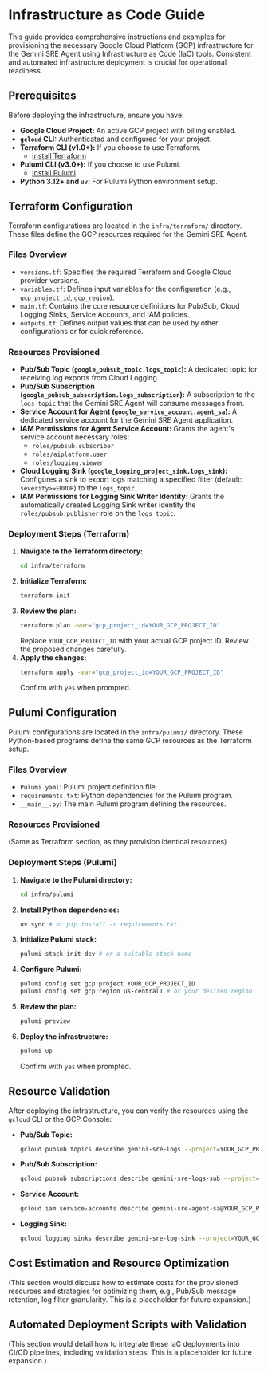 # Infrastructure as Code Guide

This guide provides comprehensive instructions and examples for provisioning the necessary Google Cloud Platform (GCP) infrastructure for the Gemini SRE Agent using Infrastructure as Code (IaC) tools. Consistent and automated infrastructure deployment is crucial for operational readiness.

## Prerequisites

Before deploying the infrastructure, ensure you have:

*   **Google Cloud Project:** An active GCP project with billing enabled.
*   **`gcloud` CLI:** Authenticated and configured for your project.
*   **Terraform CLI (v1.0+):** If you choose to use Terraform.
    *   [Install Terraform](https://developer.hashicorp.com/terraform/downloads)
*   **Pulumi CLI (v3.0+):** If you choose to use Pulumi.
    *   [Install Pulumi](https://www.pulumi.com/docs/get-started/install/)
*   **Python 3.12+ and `uv`:** For Pulumi Python environment setup.

## Terraform Configuration

Terraform configurations are located in the `infra/terraform/` directory. These files define the GCP resources required for the Gemini SRE Agent.

### Files Overview

*   `versions.tf`: Specifies the required Terraform and Google Cloud provider versions.
*   `variables.tf`: Defines input variables for the configuration (e.g., `gcp_project_id`, `gcp_region`).
*   `main.tf`: Contains the core resource definitions for Pub/Sub, Cloud Logging Sinks, Service Accounts, and IAM policies.
*   `outputs.tf`: Defines output values that can be used by other configurations or for quick reference.

### Resources Provisioned

*   **Pub/Sub Topic (`google_pubsub_topic.logs_topic`):** A dedicated topic for receiving log exports from Cloud Logging.
*   **Pub/Sub Subscription (`google_pubsub_subscription.logs_subscription`):** A subscription to the `logs_topic` that the Gemini SRE Agent will consume messages from.
*   **Service Account for Agent (`google_service_account.agent_sa`):** A dedicated service account for the Gemini SRE Agent application.
*   **IAM Permissions for Agent Service Account:** Grants the agent's service account necessary roles:
    *   `roles/pubsub.subscriber`
    *   `roles/aiplatform.user`
    *   `roles/logging.viewer`
*   **Cloud Logging Sink (`google_logging_project_sink.logs_sink`):** Configures a sink to export logs matching a specified filter (default: `severity>=ERROR`) to the `logs_topic`.
*   **IAM Permissions for Logging Sink Writer Identity:** Grants the automatically created Logging Sink writer identity the `roles/pubsub.publisher` role on the `logs_topic`.

### Deployment Steps (Terraform)

1.  **Navigate to the Terraform directory:**
    ```bash
    cd infra/terraform
    ```
2.  **Initialize Terraform:**
    ```bash
    terraform init
    ```
3.  **Review the plan:**
    ```bash
    terraform plan -var="gcp_project_id=YOUR_GCP_PROJECT_ID"
    ```
    Replace `YOUR_GCP_PROJECT_ID` with your actual GCP project ID. Review the proposed changes carefully.
4.  **Apply the changes:**
    ```bash
    terraform apply -var="gcp_project_id=YOUR_GCP_PROJECT_ID"
    ```
    Confirm with `yes` when prompted.

## Pulumi Configuration

Pulumi configurations are located in the `infra/pulumi/` directory. These Python-based programs define the same GCP resources as the Terraform setup.

### Files Overview

*   `Pulumi.yaml`: Pulumi project definition file.
*   `requirements.txt`: Python dependencies for the Pulumi program.
*   `__main__.py`: The main Pulumi program defining the resources.

### Resources Provisioned

(Same as Terraform section, as they provision identical resources)

### Deployment Steps (Pulumi)

1.  **Navigate to the Pulumi directory:**
    ```bash
    cd infra/pulumi
    ```
2.  **Install Python dependencies:**
    ```bash
    uv sync # or pip install -r requirements.txt
    ```
3.  **Initialize Pulumi stack:**
    ```bash
    pulumi stack init dev # or a suitable stack name
    ```
4.  **Configure Pulumi:**
    ```bash
    pulumi config set gcp:project YOUR_GCP_PROJECT_ID
    pulumi config set gcp:region us-central1 # or your desired region
    ```
5.  **Review the plan:**
    ```bash
    pulumi preview
    ```
6.  **Deploy the infrastructure:**
    ```bash
    pulumi up
    ```
    Confirm with `yes` when prompted.

## Resource Validation

After deploying the infrastructure, you can verify the resources using the `gcloud` CLI or the GCP Console:

*   **Pub/Sub Topic:**
    ```bash
    gcloud pubsub topics describe gemini-sre-logs --project=YOUR_GCP_PROJECT_ID
    ```
*   **Pub/Sub Subscription:**
    ```bash
    gcloud pubsub subscriptions describe gemini-sre-logs-sub --project=YOUR_GCP_PROJECT_ID
    ```
*   **Service Account:**
    ```bash
    gcloud iam service-accounts describe gemini-sre-agent-sa@YOUR_GCP_PROJECT_ID.iam.gserviceaccount.com
    ```
*   **Logging Sink:**
    ```bash
    gcloud logging sinks describe gemini-sre-log-sink --project=YOUR_GCP_PROJECT_ID
    ```

## Cost Estimation and Resource Optimization

(This section would discuss how to estimate costs for the provisioned resources and strategies for optimizing them, e.g., Pub/Sub message retention, log filter granularity. This is a placeholder for future expansion.)

## Automated Deployment Scripts with Validation

(This section would detail how to integrate these IaC deployments into CI/CD pipelines, including validation steps. This is a placeholder for future expansion.)
